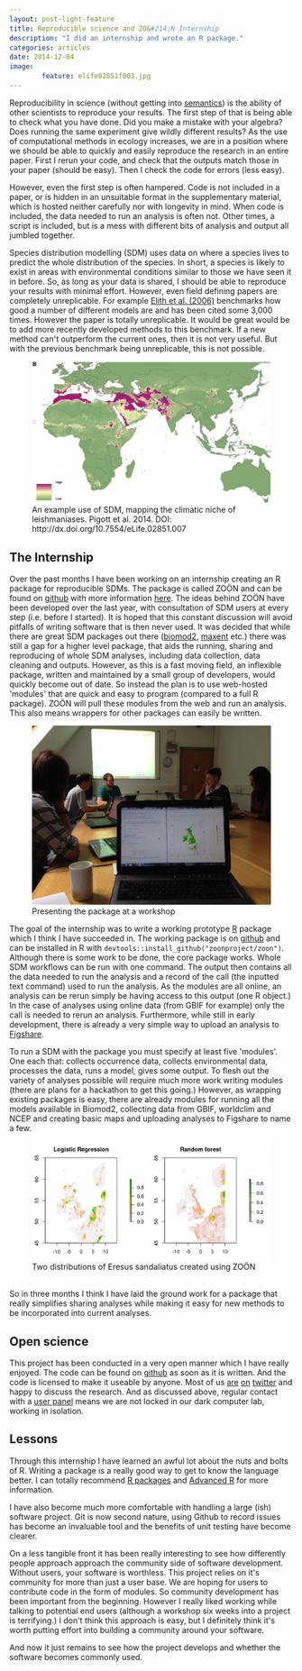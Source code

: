 ```yaml
---
layout: post-light-feature
title: Reproducible science and ZO&#214;N Internship
description: "I did an internship and wrote an R package."
categories: articles
date: 2014-12-04
image: 
        feature: elife02851f003.jpg
---
```




Reproducibility in science (without getting into [semantics](http://cogprints.org/7691/7/ICMLws09.pdf)) is the ability of other scientists to reproduce your results. The first step of that is being able to check what you have done. Did you make a mistake with your algebra? Does running the same experiment give wildly different results? As the use of computational methods in ecology increases, we are in a position where we should be able to quickly and easily reproduce the research in an entire paper. First I rerun your code, and check that the outputs match those in your paper (should be easy). Then I check the code for errors (less easy).



However, even the first step is often hampered. Code is not included in a paper, or is hidden in an unsuitable format in the supplementary material, which is hosted neither carefully nor with longevity in mind. When code is included, the data needed to run an analysis is often not. Other times, a script is included, but is a mess with different bits of analysis and output all jumbled together.

Species distribution modelling (SDM) uses data on where a species lives to predict the whole distribution of the species. In short, a species is likely to exist in areas with environmental conditions similar to those we have seen it in before. So, as long as your data is shared, I should be able to reproduce your results with minimal effort. However, even field defining papers are completely unreplicable. For example [Elith et al. (2006)](http://onlinelibrary.wiley.com/doi/10.1111/j.2006.0906-7590.04596.x/abstract) benchmarks how good a number of different models are and has been cited some 3,000 times. However the paper is totally unreplicable. It would be great would be to add more recently developed methods to this benchmark. If a new method can't outperform the current ones, then it is not very useful. But with the previous benchmark being unreplicable, this is not possible. 



<figure>
	<img src="/images/elife02851f003.jpg">
	<figcaption> An example use of SDM, mapping the climatic niche of leishmaniases. Pigott et al. 2014. DOI: http://dx.doi.org/10.7554/eLife.02851.007 </figcaption>
</figure>







## The Internship

Over the past months I have been working on an internship creating an R package for reproducible SDMs. The package is called ZO&#214;N and can be found on [github](https://github.com/zoonproject/zoon) with more information [here](https://zoonproject.wordpress.com/). The ideas behind ZO&#214;N have been developed over the last year, with consultation of SDM users at every step (i.e. before I started). It is hoped that this constant discussion will avoid pitfalls of writing software that is then never used. It was decided that while there are great SDM packages out there ([biomod2](http://cran.r-project.org/web/packages/biomod2/index.html), [maxent](http://www.cs.princeton.edu/~schapire/maxent/) etc.) there was still a gap for a higher level package, that aids the running, sharing and reproducing of whole SDM analyses, including data collection, data cleaning and outputs. However, as this is a fast moving field, an inflexible package, written and maintained by a small group of developers, would quickly become out of date. So instead the plan is to use web-hosted 'modules' that are quick and easy to program (compared to a full R package). ZO&#214;N will pull these modules from the web and run an analysis. This also means wrappers for other packages can easily be written.

<figure>
	<img src="/images/workshop.jpg">
	<figcaption> Presenting the package at a workshop </figcaption>
</figure>



The goal of the internship was to write a working prototype [R](http://cran.r-project.org/) package which I think I have succeeded in. The working package is on [github](https://github.com/zoonproject/zoon) and can be installed in R with `devtools::install_github("zoonproject/zoon")`. Although there is some work to be done, the core package works. Whole SDM workflows can be run with one command. The output then contains all the data needed to run the analysis and a record of the call (the inputted text command) used to run the analysis. As the modules are all online, an analysis can be rerun simply be having access to this output (one R object.) In the case of analyses using online data (from GBIF for example) only the call is needed to rerun an analysis. Furthermore, while still in early development, there is already a very simple way to upload an analysis to [Figshare](www.figshare.com).

To run a SDM with the package you must specify at least five 'modules'. One each that: collects occurrence data, collects environmental data, processes the data, runs a model, gives some output. To flesh out the variety of analyses possible will require much more work writing modules (there are plans for a hackathon to get this going.) However, as wrapping existing packages is easy, there are already modules for running all the models available in Biomod2, collecting data from GBIF, worldclim and NCEP and creating basic maps and uploading analyses to Figshare to name a few.

<figure>
	<img src="/images/EresussandaliatusTwoModels.png">
	<figcaption> Two distributions of Eresus sandaliatus created using ZO&#214;N </figcaption>
</figure>


<br>
So in three months I think I have laid the ground work for a package that really simplifies sharing analyses while making it easy for new methods to be incorporated into current analyses. 

## Open science

This project has been conducted in a very open manner which I have really enjoyed. The code can be found on [github](https://github.com/zoonproject/zoon) as soon as it is written. And the code is licensed to make it useable by anyone.  Most of us [are](www.twitter.com/gregmci) [on](www.twitter.com/_nickgolding_) [twitter](www.twitter.com/timcdlucas) and happy to discuss the research. And as discussed above, regular contact with a [user panel](https://zoonproject.wordpress.com/user-panel/) means we are not locked in our dark computer lab, working in isolation. 


## Lessons

Through this internship I have learned an awful lot about the nuts and bolts of R. Writing a package is a really good way to get to know the language better. I can totally recommend [R packages](http://r-pkgs.had.co.nz/description.html) and [Advanced R](http://adv-r.had.co.nz/#r-pkgs) for more information.

I have also become much more comfortable with handling a large (ish) software project. Git is now second nature, using Github to record issues has become an invaluable tool and the benefits of unit testing have become clearer.

On a less tangible front it has been really interesting to see how differently people approach approach the community side of software development. Without users, your software is worthless. This project relies on it's community for more than just a user base. We are hoping for users to contribute code in the form of modules. So community development has been important from the beginning. However I really liked working while talking to potential end users (although a workshop six weeks into a project is terrifying.) I don't think this approach is easy, but I definitely think it's worth putting effort into building a community around your software. 

And now it just remains to see how the project develops and whether the software becomes commonly used.








